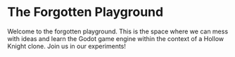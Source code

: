 # The Forgotten Playground

Welcome to the forgotten playground. This is the space where we can mess with ideas and learn the Godot game engine within the context of a Hollow Knight clone. Join us in our experiments!
